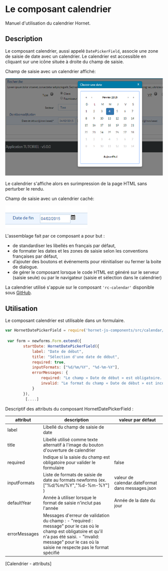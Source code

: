 # Le composant calendrier

Manuel d'utilisation du calendrier Hornet.

## Description
Le composant calendrier, aussi appelé `DatePickerField`, associe une zone de saisie de date avec un calendrier. Le calendrier est accessible en cliquant sur une icône située à droite du champ de saisie.

Champ de saisie avec un calendrier affiché:

![calendrier affiché](./sources/composants/calendrier/calendrier.png)

Le calendrier s'affiche alors en surimpression de la page HTML sans perturber le rendu.

Champ de saisie avec un calendrier caché:

![calendrier caché](./sources/composants/calendrier/date-saisie.png)

L'assemblage fait par ce composant a pour but :

- de standardiser les libellés en français par défaut,
- de formater les dates et les zones de saisie selon les conventions françaises par défaut,
- d’ajouter des boutons et événements pour réinitialiser ou fermer la boite de dialogue.
- de gérer le composant lorsque le code HTML est généré sur le serveur (saisie seule) ou par le navigateur (saisie et sélection dans le calendrier)

La calendrier utilisé s'appuie sur le composant `'rc-calendar'` disponible sous [GitHub](https://github.com/yiminghe/learning-react/tree/master/example/rc-calendar).

## Utilisation

Le composant calendrier est utilisable dans un formulaire.

```javascript
var HornetDatePickerField = require('hornet-js-components/src/calendar/date-picker-field');

 var form = newforms.Form.extend({
        startDate: HornetDatePickerField({
            label: "Date de début",
            title: "Sélection d'une date de début",
            required: true,
            inputFormats: ["%d/%m/%Y", "%d-%m-%Y"],
            errorMessages: {
                required: "Le champ « Date de début » est obligatoire. Veuillez saisir ce champ.",
                invalid: "Le format du champ « Date de début » est incorrect."
            }
        }),
         [....]
```

Descriptif des attributs du composant HornetDatePickerField :

| attribut | description | valeur par défaut |
| -------- | ----------- | ----------------- |
| label | Libellé du champ de saisie de date |  |
| title | Libellé utilisé comme texte alternatif à l'image du bouton d'ouverture de calendrier  |  |
| required | Indique si la saisie du champ est obligatoire pour valider le formulaire | false |
| inputFormats | Liste de formats de saisie de date au formats newforms (ex. \["%d/%m/%Y","%d-%m-%Y"\] ) | valeur de calendar.dateFormat dans messages.json |
| defaultYear | Année à utiliser lorsque le format de saisie n'inclut pas l'année | Année de la date du jour |
| errorMessages | Messages d'erreur de validation du champ :  - "required : message" pour le cas où le champ est obligatoire et qu'il n'a pas été saisi.  - "invalid: message" pour le cas où la saisie ne respecte pas le format spécifié |  |
[Calendrier - attributs]